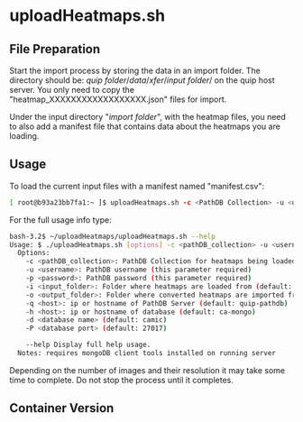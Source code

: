 # uploadHeatmaps.sh

## File Preparation

Start the import process by storing the data in an import folder.  The directory should be: _quip folder_/_data_/_xfer_/_input folder_/ on the quip host server.  You only need to copy the "heatmap_XXXXXXXXXXXXXXXXXX.json" files for import.

Under the input directory "_import folder_", with the heatmap files, you need to also add a manifest file that contains data about the heatmaps you are loading.

## Usage

To load the current input files with a manifest named "manifest.csv":

```bash
[ root@b93a23bb7fa1:~ ]$ uploadHeatmaps.sh -c <PathDB Collection> -u <user_name> -p <password>
```

For the full usage info type:

```bash
bash-3.2$ ~/uploadHeatmaps/uploadHeatmaps.sh --help
Usage: $ ./uploadHeatmaps.sh [options] -c <pathDB_collection> -u <username> -p <password>
  Options:
    -c <pathDB_collection>: PathDB Collection for heatmaps being loaded (this parameter required)
    -u <username>: PathDB username (this parameter required)
    -p <password>: PathDB password (this parameter required)
    -i <input_folder>: Folder where heatmaps are loaded from (default: /mnt/data/xfer/input)
    -o <output_folder>: Folder where converted heatmaps are imported from (default: /mnt/data/xfer/output)
    -q <host>: ip or hostname of PathDB Server (default: quip-pathdb)
    -h <host>: ip or hostname of database (default: ca-mongo)
    -d <database name> (default: camic)
    -P <database port> (default: 27017)

    --help Display full help usage.
  Notes: requires mongoDB client tools installed on running server
```

Depending on the number of images and their resolution it may take some time to complete.  Do not stop the process until it completes.

## Container Version
